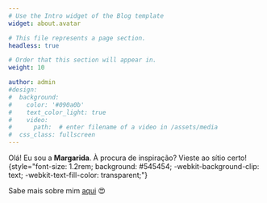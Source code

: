 ```yaml
---
# Use the Intro widget of the Blog template
widget: about.avatar

# This file represents a page section.
headless: true

# Order that this section will appear in.
weight: 10

author: admin
#design:
#  background:
#    color: '#090a0b'
#    text_color_light: true
#    video:
#      path:  # enter filename of a video in /assets/media
#  css_class: fullscreen
---
```


Olá! Eu sou a **Margarida**. À procura de inspiração? Vieste ao sítio certo!
{style="font-size: 1.2rem; background: #545454; -webkit-background-clip: text; -webkit-text-fill-color: transparent;"}

Sabe mais sobre mim [aqui](/about/) 😍
